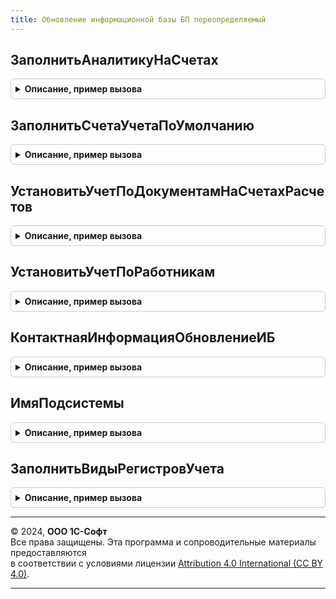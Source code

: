 ```yaml
---
title: Обновление информационной базы БП переопределяемый
---
```



## ЗаполнитьАналитикуНаСчетах
<details style="margin: 1em 0; padding: 0.5em; border: 1px solid #ccc; border-radius: 6px;">

<summary style="font-weight: bold; cursor: pointer;">Описание, пример вызова</summary>

```bsl

// Процедура ЗаполнитьАналитикуНаСчетах вызывается для заполнения аналитики на счетах,
// в соответствии со спецификой конфигурации - потребителя.
//
Процедура ЗаполнитьАналитикуНаСчетах() Экспорт
```

Пример вызова
```bsl
ОбновлениеИнформационнойБазыБППереопределяемый.ЗаполнитьАналитикуНаСчетах() 
```
</details>

## ЗаполнитьСчетаУчетаПоУмолчанию
<details style="margin: 1em 0; padding: 0.5em; border: 1px solid #ccc; border-radius: 6px;">

<summary style="font-weight: bold; cursor: pointer;">Описание, пример вызова</summary>

```bsl

// Процедура ЗаполнитьРегистрыСчетовУчета заполняет настройки
// для подстановки счетов учета по умолчанию.
//
Процедура ЗаполнитьСчетаУчетаПоУмолчанию() Экспорт
```

Пример вызова
```bsl
ОбновлениеИнформационнойБазыБППереопределяемый.ЗаполнитьСчетаУчетаПоУмолчанию() 
```
</details>

## УстановитьУчетПоДокументамНаСчетахРасчетов
<details style="margin: 1em 0; padding: 0.5em; border: 1px solid #ccc; border-radius: 6px;">

<summary style="font-weight: bold; cursor: pointer;">Описание, пример вызова</summary>

```bsl

// Установка субконто "Документы расчетов с контрагентами" на счетах расчетов (60, 62, 76).
//
Процедура УстановитьУчетПоДокументамНаСчетахРасчетов() Экспорт
```

Пример вызова
```bsl
ОбновлениеИнформационнойБазыБППереопределяемый.УстановитьУчетПоДокументамНаСчетахРасчетов() 
```
</details>

## УстановитьУчетПоРаботникам
<details style="margin: 1em 0; padding: 0.5em; border: 1px solid #ccc; border-radius: 6px;">

<summary style="font-weight: bold; cursor: pointer;">Описание, пример вызова</summary>

```bsl

// Устанавливает аналитику на счетах расчетов с персоналом по оплате труда.
//
Процедура УстановитьУчетПоРаботникам() Экспорт
```

Пример вызова
```bsl
ОбновлениеИнформационнойБазыБППереопределяемый.УстановитьУчетПоРаботникам() 
```
</details>

## КонтактнаяИнформацияОбновлениеИБ
<details style="margin: 1em 0; padding: 0.5em; border: 1px solid #ccc; border-radius: 6px;">

<summary style="font-weight: bold; cursor: pointer;">Описание, пример вызова</summary>

```bsl

// Процедура обновления ИБ для справочника видов контактной информации.
//
// Инструкция:
// Для каждого объекта, владельца КИ, для каждого соответствующего ему вида КИ добавить
// строчку вида: УправлениеКонтактнойИнформацией.ОбновитьВидКИ(.....). При этом,
// важен порядок в котором будут осуществляться эти вызовы, чем раньше вызов для вида КИ,
// тем выше этот вид КИ будет располагаться на форме объекта.
//
// Параметры функции УправлениеКонтактнойИнформацией.ОбновитьВидКИ:
// 1. Вид КИ - Ссылка на предопределенный вид КИ.
// 2. Тип КИ - Ссылка на перечисление
// 3. МожноИзменятьСпособРедактирования  - Определяет, можно ли в режиме Предприятие изменить способ редактирования,
//                                         например, для адресов, которые попадают в регл. отчетность, нужно
//                                         запретить возможность изменения.
// 4. РедактированиеТолькоВДиалоге       - Если установить Истина, то будет значение вида КИ можно будет
//                                         редактировать только в форме ввода (имеет смысл только для
//                                         адресов, телефонов и факсов).
// 5. АдресТолькоРоссийский              - Если установить Истина, то для адресов можно будет ввести
//                                         только российский адрес (имеет смысл только для адресов).
// 6. Порядок                            - Определяет порядок элемента, для сортировки относительно других.
//
//
Процедура КонтактнаяИнформацияОбновлениеИБ() Экспорт
```

Пример вызова
```bsl
ОбновлениеИнформационнойБазыБППереопределяемый.КонтактнаяИнформацияОбновлениеИБ() 
```
</details>

## ИмяПодсистемы
<details style="margin: 1em 0; padding: 0.5em; border: 1px solid #ccc; border-radius: 6px;">

<summary style="font-weight: bold; cursor: pointer;">Описание, пример вызова</summary>

```bsl

// Возвращает строку с именем о библиотеке или основной конфигурации.
//
// Возвращаемое значение:
//	Строка - Имя подсистемы в рамках конфигурации.
//
Функция ИмяПодсистемы() Экспорт
```

Пример вызова
```bsl
Результат = ОбновлениеИнформационнойБазыБППереопределяемый.ИмяПодсистемы() 
```
</details>

## ЗаполнитьВидыРегистровУчета
<details style="margin: 1em 0; padding: 0.5em; border: 1px solid #ccc; border-radius: 6px;">

<summary style="font-weight: bold; cursor: pointer;">Описание, пример вызова</summary>

```bsl

// Заполняет данные предопределенных элементов справочника ВидыРегистровУчета.
//
Процедура ЗаполнитьВидыРегистровУчета() Экспорт
```

Пример вызова
```bsl
ОбновлениеИнформационнойБазыБППереопределяемый.ЗаполнитьВидыРегистровУчета() 
```
</details>

---

© 2024, **ООО 1С-Софт**  
Все права защищены. Эта программа и сопроводительные материалы предоставляются  
в соответствии с условиями лицензии [Attribution 4.0 International (CC BY 4.0)](https://creativecommons.org/licenses/by/4.0/legalcode).

---
